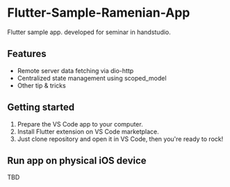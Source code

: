 # Flutter-Sample-Ramenian-App

Flutter sample app. developed for seminar in handstudio.

## Features
- Remote server data fetching via dio-http
- Centralized state management using scoped_model
- Other tip & tricks

## Getting started
1. Prepare the VS Code app to your computer.
2. Install Flutter extension on VS Code marketplace.
3. Just clone repository and open it in VS Code, then you're ready to rock!

## Run app on physical iOS device
TBD